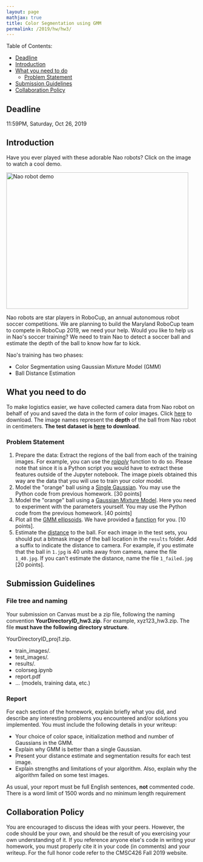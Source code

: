 ```yaml
---
layout: page
mathjax: true
title: Color Segmentation using GMM
permalink: /2019/hw/hw3/
---
```


Table of Contents:
- [Deadline](#due)
- [Introduction](#intro)
- [What you need to do](#problem)
  - [Problem Statement](#pro)
- [Submission Guidelines](#sub)
- [Collaboration Policy](#coll)

<a name='due'></a>
## Deadline
11:59PM, Saturday, Oct 26, 2019

<a name='intro'></a>
## Introduction

Have you ever played with these adorable Nao robots? Click on the image to watch a cool demo.

<a href="http://www.youtube.com/watch?feature=player_embedded&v=Gy_wbhQxd_0
" target="_blank"><img src="http://img.youtube.com/vi/Gy_wbhQxd_0/0.jpg"
alt=" Nao robot demo " width="480" height="360" border="0" /></a>


Nao robots are star players in RoboCup, an annual autonomous robot soccer competitions.
We are planning to build the Maryland RoboCup team to compete in RoboCup 2019, we need your help.
Would you like to help us in Nao's soccer training? We need to train Nao to detect a soccer ball and estimate the depth of the ball to know how far to kick.

Nao's training has two phases:
- Color Segmentation using Gaussian Mixture Model (GMM)
- Ball Distance Estimation

<a name='problem'></a>
## What you need to do
To make logistics easier, we have collected camera data from Nao robot on behalf of you and saved the data in the form of color images. Click [here](https://drive.google.com/file/d/17XiM86JqHqko4JC00-E4w4sPKnzh2iMz/view?usp=sharing) to download. The image names represent the **depth** of the ball from Nao robot in centimeters. **The test dataset is [here](https://drive.google.com/file/d/17tNn3YIVR-8kqoBgJNK58YY4UBnQmm4q/view?usp=sharing) to download**.

<a name='pro'></a>
### Problem Statement
1. Prepare the data: Extract the regions of the ball from each of the training images. For example, you can use the [*roipoly*](https://github.com/jdoepfert/roipoly.py) function to do so. Please note that since it is a Python script you would have to extract these features outside of the Jupyter notebook. The image pixels obtained this way are the data that you will use to train your color model.
2. Model the "orange" ball using a [Single Gaussian](https://nayeemmz.github.io/cmsc426fall2019/colorseg/#gaussian). You may use the Python code from previous homework. [30 points]
3. Model the "orange" ball using a [Gaussian Mixture Model](https://nayeemmz.github.io/cmsc426fall2019/colorseg/#gmm). Here you need to experiment with the parameters yourself. You may use the Python code from the previous homework. [40 points]
4. Plot all the [GMM ellipsoids](https://nayeemmz.github.io/cmsc426fall2019/colorseg/#different-cases-for-sigma-in-gmm). We have provided a [function](/cmsc426fall2019/assets/hwk3/draw_ellipsoid.ipynb) for you. [10 points].
5. Estimate the [distance](https://nayeemmz.github.io/cmsc426fall2019/colorseg/#distest) to the ball. For each image in the test sets, you should put a bitmask image of the ball location in the `results` folder. Add a suffix to indicate the distance to camera. For example, if you estimate that the ball in `1.jpg` is 40 units away from camera, name the file `1_40.jpg`. If you can't estimate the distance, name the file `1_failed.jpg` [20 points].

<a name='sub'></a>
## Submission Guidelines

### File tree and naming

Your submission on Canvas must be a zip file, following the naming convention **YourDirectoryID_hw3.zip**. For example, xyz123_hw3.zip. The file **must have the following directory structure**.

YourDirectoryID_proj1.zip.
 - train_images/.
 - test_images/.
 - results/.
 - colorseg.ipynb
 - report.pdf
 - ... (models, training data, etc.)

### Report

For each section of the homework, explain briefly what you did, and describe any interesting problems you encountered and/or solutions you implemented. You must include the following details in your writeup:

- Your choice of color space, initialization method and number of Gaussians in the GMM.
- Explain why GMM is better than a single Gaussian.
- Present your distance estimate and segmentation results for each test image.
- Explain strengths and limitations of your algorithm. Also, explain why the algorithm failed on some test images.

As usual, your report must be full English sentences, **not** commented code. There is a word limit of 1500 words and no minimum length requirement

<a name='coll'></a>
## Collaboration Policy
You are encouraged to discuss the ideas with your peers. However, the code should be your own, and should be the result of you exercising your own understanding of it. If you reference anyone else's code in writing your homework, you must properly cite it in your code (in comments) and your writeup. For the full honor code refer to the CMSC426 Fall 2019 website.
